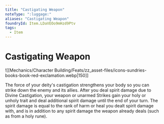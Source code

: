 ```yaml
---
title: "Castigating Weapon"
noteType: ":luggage:"
aliases: "Castigating Weapon"
foundryId: Item.LDaVEOo9mHzd9Ptv
tags:
  - Item
---
```


# Castigating Weapon
![[Mechanics/Character Building/Feats/zz_asset-files/icons-sundries-books-book-red-exclamation.webp|150]]

The force of your deity's castigation strengthens your body so you can strike down the enemy and its allies. After you deal spirit damage due to Divine Castigation, your weapon or unarmed Strikes gain your holy or unholy trait and deal additional spirit damage until the end of your turn. The spirit damage is equal to the rank of harm or heal you dealt spirit damage with, and is in addition to any spirit damage the weapon already deals (such as from a holy rune).
